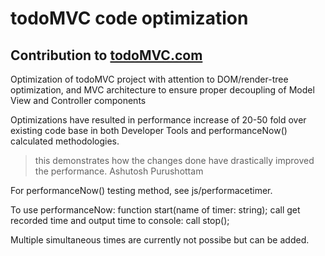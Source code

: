# todoMVC code optimization

## Contribution to [todoMVC.com](http://todomvc.com) 

Optimization of todoMVC project with attention to DOM/render-tree optimization, and MVC architecture to ensure proper decoupling of Model View and Controller components

Optimizations have resulted in performance increase of 20-50 fold over existing code base in both Developer Tools and performanceNow() calculated methodologies.

> this demonstrates how the changes done have drastically improved the performance. Ashutosh Purushottam

For performanceNow() testing method, see js/performacetimer.

To use performanceNow: function start(name of timer: string);
call get recorded time and output time to console: call stop();

Multiple simultaneous times are currently not possibe but can be added.
